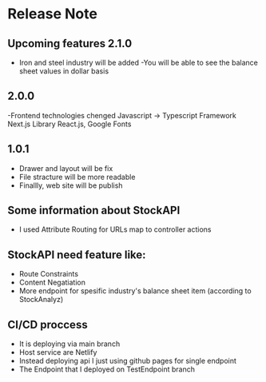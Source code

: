 # Release Note

## Upcoming features 2.1.0
- Iron and steel industry will be added
-You will be able to see the balance sheet values ​​in dollar basis

## 2.0.0
-Frontend technologies chenged
 Javascript -> Typescript
 Framework Next.js 
 Library React.js, Google Fonts

## 1.0.1
- Drawer and layout will be fix
- File stracture will be more readable
- Finallly, web site will be publish


## Some information about StockAPI
- I used Attribute Routing for URLs map to controller actions

## StockAPI need feature like:
- Route Constraints
- Content Negatiation
- More endpoint for spesific industry's balance sheet item (according to StockAnalyz)
## CI/CD proccess
- It is deploying via main branch
- Host service are Netlify
- Instead deploying api I just using github pages for single endpoint
- The Endpoint that I deployed on TestEndpoint branch


